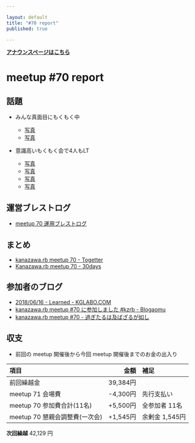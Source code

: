 ```yaml
---

layout: default
title: "#70 report"
published: true

---
```


<div style="text-align: left;"><a href="./"><strong>アナウンスページはこちら</strong></a></div>

# meetup #70 report

## 話題

* みんな真面目にもくもく中
  + [写真](http://30d.jp/kzrb/60/photo/49)
  + [写真](http://30d.jp/kzrb/60/photo/53)

* 意識高いもくもく会で4人もLT
  + [写真](http://30d.jp/kzrb/60/photo/47)
  + [写真](http://30d.jp/kzrb/60/photo/43)
  + [写真](http://30d.jp/kzrb/60/photo/41)
  + [写真](http://30d.jp/kzrb/60/photo/39)


## 運営ブレストログ

* [meetup 70 運用ブレストログ](https://github.com/kanazawarb/meetup/wiki/meetup-70-%E9%81%8B%E7%94%A8%E3%83%96%E3%83%AC%E3%82%B9%E3%83%88%E3%83%AD%E3%82%B0)

## まとめ

* [kanazawa.rb meetup 70 - Togetter](https://togetter.com/li/1238083)
* [Kanazawa.rb meetup 70 - 30days](http://30d.jp/kzrb/60)

## 参加者のブログ

* [2018/06/16 - Learned \- KGLABO\.COM](https://kglabo.com/blog/til-201806-second-week/#2018-06-16-learned)
* [kanazawa\.rb meetup \#70 に参加しました \#kzrb \- Blogaomu](http://www.blogaomu.com/entry/kzrb70)
* [kanazawa\.rb meetup \#70 \- 過ぎたるは及ばざるが如し](http://cotton-desu.hatenablog.com/entry/2018/06/18/224321)


## 収支

* 前回の meetup 開催後から今回 meetup 開催後までのお金の出入り

|項目                           |金額         |補足                                               |
|:------------------------------|------------:|:--------------------------------------------------|
| 前回繰越金                    |    39,384円 |                                                   |
| meetup 71 会場費             |    -4,300円 | 先行支払い                                        |
| meetup 70 参加費合計(11名)    |    +5,500円 | 全参加者 11名                                       |
| meetup 70 懇親会調整費(一次会) |    +1,545円 | 余剰金 1,545円                                    |

**次回繰越**  42,129 円
